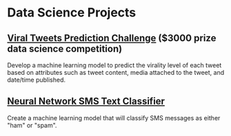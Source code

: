 # Data Science Projects

## [Viral Tweets Prediction Challenge](https://github.com/shpatrickguo/bitgrit/tree/main/Viral%20Tweets%20Prediction%20Challenge) ($3000 prize data science competition)
Develop a machine learning model to predict the virality level of each tweet based on attributes such as tweet content, media attached to the tweet, and date/time published.

## [Neural Network SMS Text Classifier](https://github.com/shpatrickguo/datascience-projects/tree/main/Neural%20Network%20SMS%20Text%20Classifier)
Create a machine learning model that will classify SMS messages as either "ham" or "spam".